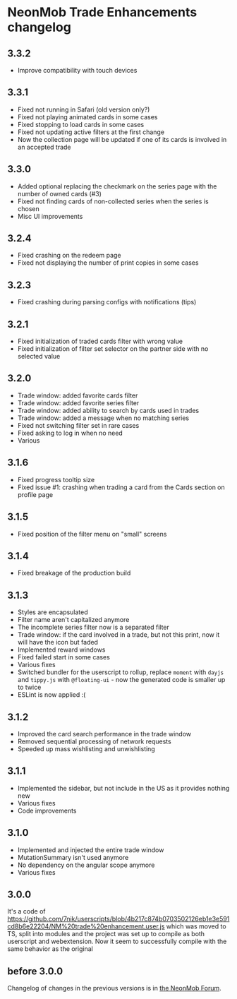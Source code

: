 # NeonMob Trade Enhancements changelog

## 3.3.2
* Improve compatibility with touch devices

## 3.3.1
* Fixed not running in Safari (old version only?)
* Fixed not playing animated cards in some cases
* Fixed stopping to load cards in some cases
* Fixed not updating active filters at the first change
* Now the collection page will be updated if
one of its cards is involved in an accepted trade

## 3.3.0
* Added optional replacing the checkmark on
the series page with the number of owned cards (#3)
* Fixed not finding cards of non-collected series when the series is chosen
* Misc UI improvements

## 3.2.4
* Fixed crashing on the redeem page
* Fixed not displaying the number of print copies in some cases

## 3.2.3
* Fixed crashing during parsing configs with notifications (tips)

## 3.2.1
* Fixed initialization of traded cards filter with wrong value
* Fixed initialization of filter set selector on the partner side with no selected value

## 3.2.0
* Trade window: added favorite cards filter
* Trade window: added favorite series filter
* Trade window: added ability to search by cards used in trades
* Trade window: added a message when no matching series
* Fixed not switching filter set in rare cases
* Fixed asking to log in when no need
* Various

## 3.1.6
* Fixed progress tooltip size
* Fixed issue #1: crashing when trading a card from
the Cards section on profile page

## 3.1.5
* Fixed position of the filter menu on "small" screens

## 3.1.4
* Fixed breakage of the production build

## 3.1.3
* Styles are encapsulated
* Filter name aren't capitalized anymore
* The incomplete series filter now is a separated filter
* Trade window: if the card involved in a trade, but not this print,
now it will have the icon but faded
* Implemented reward windows
* Fixed failed start in some cases
* Various fixes
* Switched bundler for the userscript to rollup,
replace `moment` with `dayjs` and `tippy.js` with `@floating-ui` - now the generated code is smaller up to twice
* ESLint is now applied :(

## 3.1.2
* Improved the card search performance in the trade window
* Removed sequential processing of network requests
* Speeded up mass wishlisting and unwishlisting

## 3.1.1
* Implemented the sidebar, but not include in the US as it provides nothing new
* Various fixes
* Code improvements

## 3.1.0
* Implemented and injected the entire trade window
* MutationSummary isn't used anymore
* No dependency on the angular scope anymore
* Various fixes

## 3.0.0
It's a code of https://github.com/7nik/userscripts/blob/4b217c874b0703502126eb1e3e591cd8b6e22204/NM%20trade%20enhancement.user.js
which was moved to TS, split into modules and the project was set up to
compile as both userscript and webextension.
Now it seem to successfully compile with the same behavior as the original

## before 3.0.0
Changelog of changes in the previous versions is in [the NeonMob Forum](https://forum.neonmob.com/t/userscript-trade-enhancements/4535/2).

